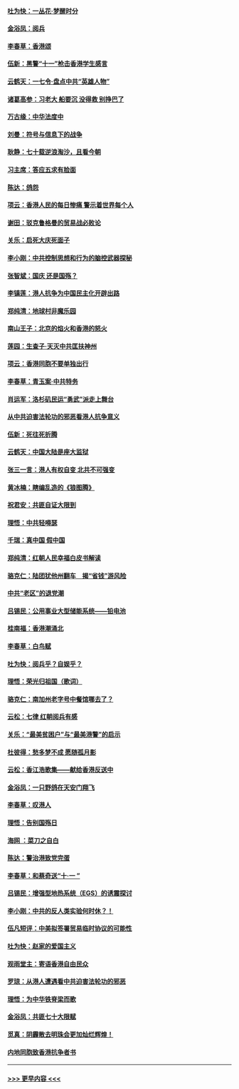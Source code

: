 #### [吐为快：一丛花‧梦醒时分](../pages/nsc993/n11567491.md?t=10041355) 
#### [金浴凤：阅兵](../pages/nsc993/n11567454.md?t=10041355) 
#### [李春草：香港颂](../pages/nsc993/n11567444.md?t=10041355) 
#### [伍新：黑警“十一”枪击香港学生感言](../pages/nsc993/n11567426.md?t=10041355) 
#### [云鹤天：一七令‧盘点中共“英雄人物”](../pages/nsc993/n11567091.md?t=10041355) 
#### [诸葛高参：习老大 船要沉 没得救 别挣巴了](../pages/nsc993/n11566976.md?t=10041355) 
#### [万古缘：中华法度中](../pages/nsc993/n11566726.md?t=10041355) 
#### [刘曼：符号与信息下的战争](../pages/nsc993/n11564655.md?t=10041355) 
#### [耿静：七十载逆浪淘沙，且看今朝](../pages/nsc993/n11564520.md?t=10041355) 
#### [习主席：答应五求有脸面](../pages/nsc993/n11563953.md?t=10041355) 
#### [陈达：鸽怨](../pages/nsc993/n11561879.md?t=10041355) 
#### [项云：香港人民的每日惨痛  警示着世界每个人](../pages/nsc993/n11559273.md?t=10041355) 
#### [谢田：驳克鲁格曼的贸易战必败论](../pages/nsc993/n11555840.md?t=10041355) 
#### [关乐：启死大庆死面子](../pages/nsc993/n11556823.md?t=10041355) 
#### [李小刚：中共控制思想和行为的脑控武器探秘](../pages/nsc993/n11556776.md?t=10041355) 
#### [张智斌：国庆  还是国殇？](../pages/nsc993/n11556617.md?t=10041355) 
#### [李镇莲：港人抗争为中国民主化开辟出路](../pages/nsc993/n11556570.md?t=10041355) 
#### [郑纯清：地球村非魔乐园](../pages/nsc993/n11555415.md?t=10041355) 
#### [南山王子：北京的焰火和香港的怒火](../pages/nsc993/n11555318.md?t=10041355) 
#### [莲园：生查子·天灭中共匡扶神州](../pages/nsc993/n11555302.md?t=10041355) 
#### [项云：香港同胞不要单独出行](../pages/nsc993/n11555276.md?t=10041355) 
#### [李春草：青玉案‧中共特务](../pages/nsc993/n11552356.md?t=10041355) 
#### [肖运军：洛杉矶民运“勇武”派走上舞台](../pages/nsc993/n11551595.md?t=10041355) 
#### [从中共迫害法轮功的邪恶看港人抗争意义](../pages/nsc993/n11540858.md?t=10041355) 
#### [伍新：死往死折腾](../pages/nsc993/n11550174.md?t=10041355) 
#### [云鹤天：中国大陆是座大监狱](../pages/nsc993/n11550155.md?t=10041355) 
#### [张三一言：港人有权自变 北共不可强变](../pages/nsc993/n11550132.md?t=10041355) 
#### [黄冰楠：瞎编乱造的《狼图腾》](../pages/nsc993/n11550082.md?t=10041355) 
#### [祝君安：共匪自证大限到](../pages/nsc993/n11550041.md?t=10041355) 
#### [理悟：中共轻嘚瑟](../pages/nsc993/n11547978.md?t=10041355) 
#### [千瑞：真中国 假中国](../pages/nsc993/n11547865.md?t=10041355) 
#### [郑纯清：红朝人民幸福白皮书解读](../pages/nsc993/n11547499.md?t=10041355) 
#### [骆克仁：陆团犹他州翻车　揭“省钱”游风险](../pages/nsc993/n11546977.md?t=10041355) 
#### [中共“老区”的退党潮](../pages/nsc993/n11545995.md?t=10041355) 
#### [吕锡民：公用事业大型储能系统——铅电池](../pages/nsc993/n11545701.md?t=10041355) 
#### [桂南福：香港潮涌北](../pages/nsc993/n11545682.md?t=10041355) 
#### [李春草：白鸟赋](../pages/nsc993/n11545663.md?t=10041355) 
#### [吐为快：阅兵乎？自娱乎？](../pages/nsc993/n11545625.md?t=10041355) 
#### [理悟：荣光归祖国（歌词）](../pages/nsc993/n11545616.md?t=10041355) 
#### [骆克仁：南加州老字号中餐馆哪去了？](../pages/nsc993/n11545120.md?t=10041355) 
#### [云松：七律 红朝阅兵有感](../pages/nsc993/n11542394.md?t=10041355) 
#### [关乐：“最美贫困户”与“最美港警”的启示](../pages/nsc993/n11542252.md?t=10041355) 
#### [杜彼得：愁多梦不成 愿随孤月影](../pages/nsc993/n11540296.md?t=10041355) 
#### [云松：香江浩歌集——献给香港反送中](../pages/nsc993/n11540149.md?t=10041355) 
#### [金浴凤：一只野鸽在天安门翔飞](../pages/nsc993/n11540280.md?t=10041355) 
#### [李春草：叹港人](../pages/nsc993/n11540119.md?t=10041355) 
#### [理悟：告别国殇日](../pages/nsc993/n11539610.md?t=10041355) 
#### [海网 ：菜刀之自白](../pages/nsc993/n11539597.md?t=10041355) 
#### [陈达：警治港致党完蛋](../pages/nsc993/n11538127.md?t=10041355) 
#### [李春草：和蔡奇送“十·一 ”](../pages/nsc993/n11537810.md?t=10041355) 
#### [吕锡民：增强型地热系统（EGS）的诱震探讨](../pages/nsc993/n11537765.md?t=10041355) 
#### [李小刚：中共的反人类实验何时休？！](../pages/nsc993/n11537669.md?t=10041355) 
#### [伍凡短评：中美拟签署贸易临时协议的可能性](../pages/nsc993/n11536773.md?t=10041355) 
#### [吐为快：赵家的爱国主义](../pages/nsc993/n11536750.md?t=10041355) 
#### [观雨堂主：寄语香港自由民众](../pages/nsc993/n11536735.md?t=10041355) 
#### [罗琼：从港人遭遇看中共迫害法轮功的邪恶](../pages/nsc993/n11507862.md?t=10041355) 
#### [理悟：为中华铁脊梁而歌](../pages/nsc993/n11534458.md?t=10041355) 
#### [金浴凤：共匪七十大限赋](../pages/nsc993/n11534434.md?t=10041355) 
#### [觅真：阴霾散去明珠会更加灿烂辉煌！](../pages/nsc993/n11531858.md?t=10041355) 
#### [内地同胞致香港抗争者书](../pages/nsc993/n11531645.md?t=10041355) 

----
#### [ >>> 更早内容 <<< ](../indexes/nsc993-earlier.md)
